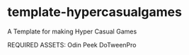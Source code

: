 # template-hypercasualgames
A Template for making Hyper Casual Games

REQUIRED ASSETS:
Odin
Peek
DoTweenPro
